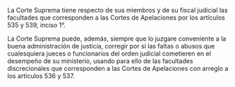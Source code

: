 La Corte Suprema tiene respecto de sus miembros y de su fiscal judicial las facultades que corresponden a las Cortes de Apelaciones por los artículos 535 y 539, inciso 1°.

La Corte Suprema puede, además, siempre que lo juzgare conveniente a la buena administración de justicia, corregir por sí las faltas o abusos que cualesquiera jueces o funcionarios del orden judicial cometieren en el desempeño de su ministerio, usando para ello de las facultades discrecionales que corresponden a las Cortes de Apelaciones con arreglo a los artículos 536 y 537.
